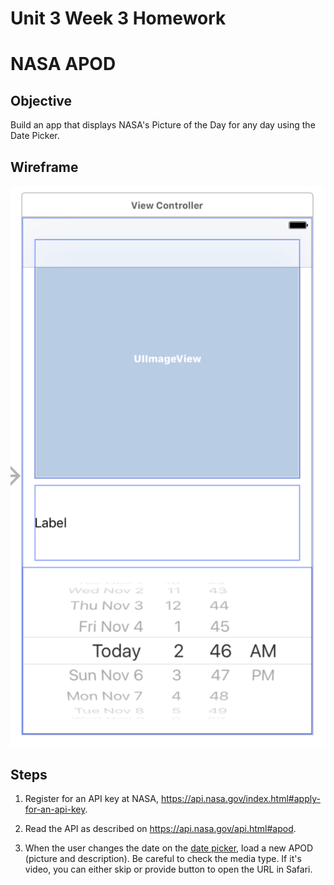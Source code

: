 # Unit 3 Week 3 Homework

# NASA APOD

## Objective

Build an app that displays NASA's Picture of the Day for any day using the Date Picker.


## Wireframe
![wireframe](APOD_wireframe.png)

## Steps

1. Register for an API key at NASA, https://api.nasa.gov/index.html#apply-for-an-api-key.

2. Read the API as described on https://api.nasa.gov/api.html#apod.

3. When the user changes the date on the [date picker](https://developer.apple.com/reference/uikit/uidatepicker),
   load a new APOD (picture and description).
   Be careful to check the media type. If it's video, you can either skip or provide button to open the URL in 
   Safari. 


